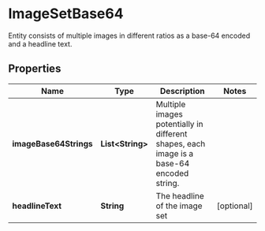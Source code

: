 

# ImageSetBase64

Entity consists of multiple images in different ratios as a base-64 encoded and a headline text.

## Properties

| Name | Type | Description | Notes |
|------------ | ------------- | ------------- | -------------|
|**imageBase64Strings** | **List&lt;String&gt;** | Multiple images potentially in different shapes, each image is a base-64 encoded string. |  |
|**headlineText** | **String** | The headline of the image set |  [optional] |




